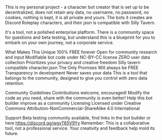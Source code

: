 This is my personal project - a character bot creator that is set up to be decentralized, does not retain any data, no username, no password, no cookies, nothing is kept, it is all private and yours. The bots it creates are Discord Roleplay characters, and their json is compatible with Silly Tavern.

It's a tool, not a polished enterprise platform. There is a community space for questions and beta testing, but understand this is a blueprint for you to embark on your own journey, not a corporate service.

What Makes This Unique
100% FREE forever
Open for community research and input
Modifiable bot code under NC-BY-CC license
ZERO user data collection
Prioritizes your privacy and creative freedom
Silly tavern compatible character.json
The Only Promises
Will always be FREE
Transparency in development
Never saves your data
This is a tool that belongs to the community, designed to give you control with zero data retention.

Community Guidelines
Contributions welcome, encouraged!
Modify the code as you need, share with the community is even better!
Help this bot builder improve as a community
Licensing
Licensed under Creative Commons Attribution-NonCommercial-ShareAlike 4.0 International

Support
Beta testing community available, find links in the bot builder or here https://discord.gg/wgyT65V9Yy
Remember: This is a collaborative tool, not a professional service. Your creativity and feedback help mold its future.
